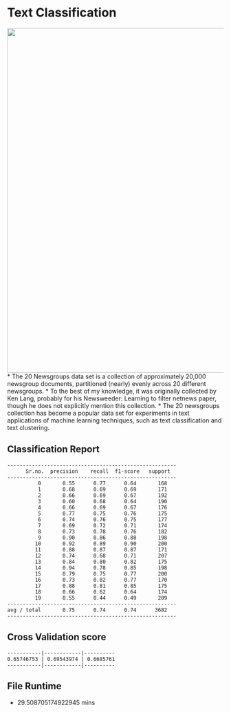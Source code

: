 # Text Classification
<img src='https://miro.medium.com/max/1200/1*ljCBykAJUnvaZcuPYwm4_A.png' width='800'>
* The 20 Newsgroups data set is a collection of approximately 20,000 newsgroup documents, partitioned (nearly) evenly across 20 different newsgroups.
* To the best of my knowledge, it was originally collected by Ken Lang, probably for his Newsweeder: Learning to filter netnews paper, though he does not explicitly mention this collection.
* The 20 newsgroups collection has become a popular data set for experiments in text applications of machine learning techniques, such as text classification and text clustering.

## Classification Report
```
-------------------------------------------------------
      Sr.no.  precision    recall  f1-score   support 
-------------------------------------------------------             
          0       0.55      0.77      0.64       168
          1       0.68      0.69      0.69       171
          2       0.66      0.69      0.67       192
          3       0.60      0.68      0.64       190
          4       0.66      0.69      0.67       176
          5       0.77      0.75      0.76       175
          6       0.74      0.76      0.75       177
          7       0.69      0.72      0.71       174
          8       0.73      0.78      0.76       182
          9       0.90      0.86      0.88       198
         10       0.92      0.89      0.90       200
         11       0.88      0.87      0.87       171
         12       0.74      0.68      0.71       207
         13       0.84      0.80      0.82       175
         14       0.94      0.78      0.85       198
         15       0.79      0.75      0.77       200
         16       0.73      0.82      0.77       170
         17       0.88      0.81      0.85       175
         18       0.66      0.62      0.64       174
         19       0.55      0.44      0.49       209
-------------------------------------------------------         
avg / total       0.75      0.74      0.74      3682
-------------------------------------------------------
```
## Cross Validation score
```
-----------|------------|----------
0.65746753 | 0.69543974 | 0.6685761
-----------|------------|----------
```
## File Runtime
* 29.508705174922945 mins


